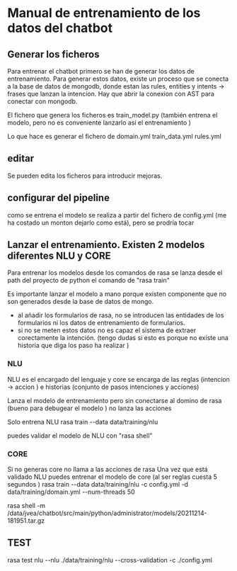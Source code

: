 # Manual de entrenamiento de los datos del chatbot

## Generar los ficheros
Para entrenar el chatbot primero se han de generar los datos de entrenamiento. Para generar estos datos,
existe un proceso que se conecta a la base de datos de mongodb, donde estan las rules, entities y intents -> frases que lanzan la intencion.  Hay que abrir la conexion con AST para conectar con mongodb.

El fichero que genera los ficheros es train_model.py (también entrena el modelo, pero no es conveniente lanzarlo así el entrenamiento )

Lo que hace es generar el fichero de domain.yml train_data.yml rules.yml
## editar
Se pueden edita los ficheros para introducir mejoras.

## configurar del pipeline
como se entrena el modelo se realiza a partir del fichero de config.yml (me ha costado un monton dejarlo como está), pero se prodría tocar

## Lanzar el entrenamiento. Existen 2 modelos diferentes NLU y CORE
Para entrenar los modelos desde los comandos de rasa se lanza desde el path del proyecto de python el comando de "rasa train"

Es importante lanzar el modelo a mano porque existen componente que no son generados desde la base de datos de mongo.
 - al añadir los formularios de rasa, no se introducen las entidades de los formularios ni los datos de entrenamiento de formularios.
 - si no se meten estos datos no es capaz el sistema de extraer corectamente la intención. (tengo dudas si esto es porque no existe una historia que diga los paso ha realizar )

### NLU
NLU es el encargado del lenguaje y core se encarga de las reglas (intencion -> accion ) e historias (conjunto de pasos intenciones y acciones)

Lanza el modelo de entrenamiento pero sin conectarse al domino de rasa (bueno para debugear el modelo ) no lanza las acciones

Solo entrena NLU
rasa train --data data/training/nlu

puedes validar el modelo de NLU con  "rasa shell"

### CORE
Si no generas core no llama a las acciones de rasa
Una vez que está validado NLU puedes entrenar el modelo de core (al ser reglas cuesta 5 segundos )
rasa train --data data/training/nlu   -c config.yml -d  data/training/domain.yml --num-threads 50

rasa shell -m /data/jvea/chatbot/src/main/python/administrator/models/20211214-181951.tar.gz

## TEST
rasa test nlu --nlu ./data/training/nlu --cross-validation -c ./config.yml